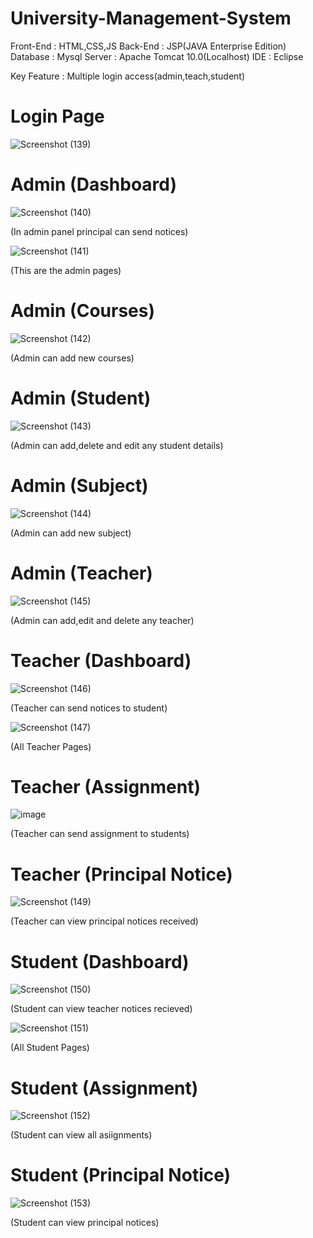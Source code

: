 # University-Management-System

Front-End : HTML,CSS,JS
Back-End  : JSP(JAVA Enterprise Edition)
Database : Mysql
Server : Apache Tomcat 10.0(Localhost)
IDE : Eclipse 

Key Feature : Multiple login access(admin,teach,student)

# Login Page

![Screenshot (139)](https://user-images.githubusercontent.com/67869419/225306812-dd223b27-7bf1-47f2-a5ce-d967e0a61a5d.png)

# Admin (Dashboard)

![Screenshot (140)](https://user-images.githubusercontent.com/67869419/225307371-59629441-cb83-4095-9d24-d2ef68b11a14.png)

(In admin panel principal can send notices)


![Screenshot (141)](https://user-images.githubusercontent.com/67869419/225307700-804d1955-90a5-4d20-9252-8e6de280429a.png)

(This are the admin pages)

# Admin (Courses)

![Screenshot (142)](https://user-images.githubusercontent.com/67869419/225307994-13db9ac6-dd50-4d7d-b9fa-d6f123dd8348.png)

(Admin can add new courses)

# Admin (Student)

![Screenshot (143)](https://user-images.githubusercontent.com/67869419/225308321-86d0e6b4-c02a-4b2c-83cb-2efc10b94428.png)

(Admin can add,delete and edit any student details)

# Admin (Subject)

![Screenshot (144)](https://user-images.githubusercontent.com/67869419/225308595-cb83440a-4af1-434b-9f87-32bfa63c17f7.png)

(Admin can add new subject)

# Admin (Teacher)

![Screenshot (145)](https://user-images.githubusercontent.com/67869419/225308844-1e8b3eed-c4d5-49d2-a60e-f320c2fa993d.png)

(Admin can add,edit and delete any teacher)

# Teacher (Dashboard)

![Screenshot (146)](https://user-images.githubusercontent.com/67869419/225309904-aa84067d-79a9-460b-b9c3-fe1c9db08f12.png)

(Teacher can send notices to student)

![Screenshot (147)](https://user-images.githubusercontent.com/67869419/225310577-cdd0f0a2-3f3a-4712-b6f3-17bde1be131e.png)

(All Teacher Pages)

# Teacher (Assignment)

![image](https://user-images.githubusercontent.com/67869419/225310547-ed87f0f6-9fea-4dc6-acf5-fd4748119630.png)

(Teacher can send assignment to students)

# Teacher (Principal Notice)

![Screenshot (149)](https://user-images.githubusercontent.com/67869419/225310770-71ff4ebf-8198-44b5-b8b7-f386fce6d8b0.png)

(Teacher can view principal notices received)

# Student (Dashboard)

![Screenshot (150)](https://user-images.githubusercontent.com/67869419/225311086-612d41a5-610e-4b8a-a615-b7c07a13a849.png)

(Student can view teacher notices recieved)

![Screenshot (151)](https://user-images.githubusercontent.com/67869419/225311259-d60309d0-dfde-407f-ae03-b9a60ac67c49.png)

(All Student Pages)

# Student (Assignment)

![Screenshot (152)](https://user-images.githubusercontent.com/67869419/225311426-132e03c4-c1c8-4390-bde0-e26a9139bcda.png)

(Student can view all asiignments)

# Student (Principal Notice)

![Screenshot (153)](https://user-images.githubusercontent.com/67869419/225312095-052bb365-9afc-4530-b034-3063f336ff7d.png)

(Student can view principal notices)










